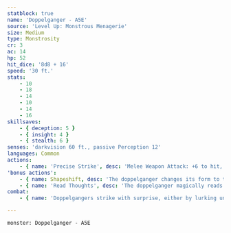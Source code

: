 ```yaml
---
statblock: true
name: 'Doppelganger - A5E'
source: 'Level Up: Monstrous Menagerie'
size: Medium
type: Monstrosity
cr: 3
ac: 14
hp: 52
hit_dice: '8d8 + 16'
speed: '30 ft.'
stats:
    - 10
    - 18
    - 14
    - 10
    - 14
    - 16
skillsaves:
    - { deception: 5 }
    - { insight: 4 }
    - { stealth: 6 }
senses: 'darkvision 60 ft., passive Perception 12'
languages: Common
actions:
    - { name: 'Precise Strike', desc: 'Melee Weapon Attack: +6 to hit, reach 5 ft., one target. Hit: 11 (2d6 + 4) bludgeoning damage. If the target is surprised, it takes an extra 10 (3d6) damage.' }
'bonus actions':
    - { name: Shapeshift, desc: 'The doppelganger changes its form to that of any Small or Medium humanoid creature it has seen before, or back into its true form. While shapeshifted, its statistics are the same. Any equipment is not transformed. It reverts to its true form if it dies.' }
    - { name: 'Read Thoughts', desc: 'The doppelganger magically reads the surface thoughts of one creature within 60 feet that it can see. Until the end of its turn, it has advantage on attack rolls and on Deception, Insight, Intimidation, and Persuasion checks against the creature.' }
combat:
    - { name: 'Doppelgangers strike with surprise, either by lurking unseen or by adopting a trusted guise', desc: 'They use Read Thoughts to gain advantage on attacks. When outnumbered, a doppelganger flees.' }

---
```

```statblock
monster: Doppelganger - A5E
```
